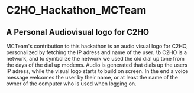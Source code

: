 # C2HO_Hackathon_MCTeam
 
 ## A Personal Audiovisual logo for C2HO
 
 MCTeam's contribution to this hackathon is an audio visual logo for C2HO, personalized by fetching the IP adress and name of the user. \b
 C2HO is a network, and to symbolize the network we used the old dial up tone from the days of the dial up modems. Audio is generated that dials up the users IP adress, while the visual logo starts to build on screen. In the end a voice message welcomes the user by their name, or at least the name of the owner of the computer who is used when logging on. 
